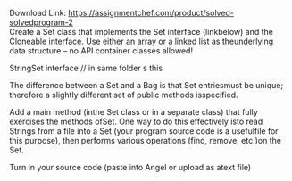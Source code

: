Download Link: https://assignmentchef.com/product/solved-solvedprogram-2
<br>
Create a Set class that implements the Set interface (linkbelow) and the Cloneable interface. Use either an array or a linked list as theunderlying data structure – no API container classes allowed!

StringSet interface // in same folder s this

The difference between a Set and a Bag is that Set entriesmust be unique; therefore a slightly different set of public methods isspecified.

Add a main method (inthe Set class or in a separate class) that fully exercises the methods ofSet. One way to do this effectively isto read Strings from a file into a Set (your program source code is a usefulfile for this purpose), then performs various operations (find, remove, etc.)on the Set.

Turn in your source code (paste into Angel or upload as atext file)